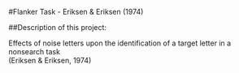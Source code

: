 #Flanker Task - Eriksen & Eriksen (1974)

##Description of this project: 

Effects of noise letters upon the identification of a target letter in a nonsearch task\
(Eriksen & Eriksen, 1974)
